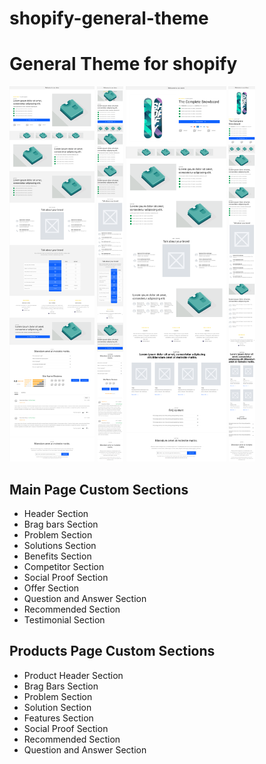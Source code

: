 # shopify-general-theme

# General Theme for shopify

<p float="left">
  <img src="/theme-desktop.png" width="auto" height="600" />
  <img src="/theme-mobile.png" width="auto"  height="600"/> 
  
  <img src="/product-desktop.png" width="auto"  height="600"/> 
  <img src="/product-mobile.png" width="auto"  height="600"/> 
</p>

## Main Page Custom Sections

- Header Section
- Brag bars Section
- Problem Section
- Solutions Section
- Benefits Section
- Competitor Section
- Social Proof Section
- Offer Section
- Question and Answer Section
- Recommended Section
- Testimonial Section

## Products Page Custom Sections

- Product Header Section
- Brag Bars Section
- Problem Section
- Solution Section
- Features Section
- Social Proof Section
- Recommended Section
- Question and Answer Section
